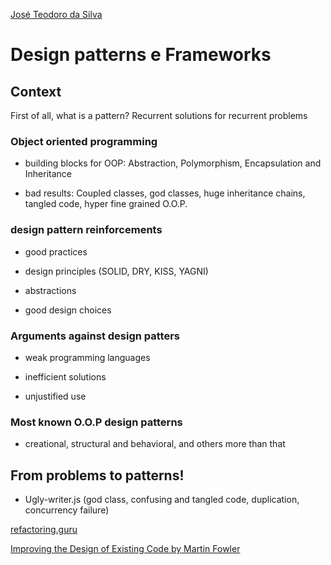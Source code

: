 [José Teodoro da Silva](https://www.linkedin.com/in/jteodorosilva/)

# Design patterns e Frameworks

## Context

First of all, what is a pattern? Recurrent solutions for recurrent problems

### Object oriented programming

- building blocks for OOP: Abstraction, Polymorphism, Encapsulation and Inheritance

- bad results: Coupled classes, god classes, huge inheritance chains, tangled code, hyper fine grained O.O.P.

### design pattern reinforcements

- good practices

- design principles (SOLID, DRY, KISS, YAGNI)

- abstractions

- good design choices

### Arguments against design patters

- weak programming languages

- inefficient solutions

- unjustified use

### Most known O.O.P design patterns

- creational, structural and behavioral, and others more than that

## From problems to patterns!

- Ugly-writer.js (god class, confusing and tangled code, duplication, concurrency failure)



[refactoring.guru](https://refactoring.guru/)

[Improving the Design of Existing Code by Martin Fowler](https://martinfowler.com/books/refactoring.html)
